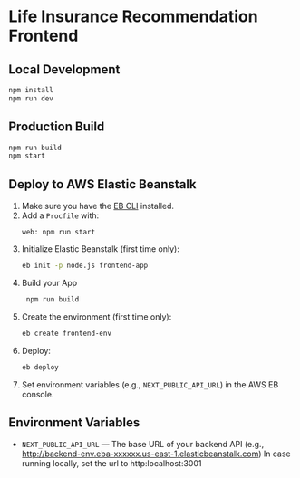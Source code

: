 # Life Insurance Recommendation Frontend

## Local Development

```sh
npm install
npm run dev
```

## Production Build

```sh
npm run build
npm start
```

## Deploy to AWS Elastic Beanstalk

1. Make sure you have the [EB CLI](https://docs.aws.amazon.com/elasticbeanstalk/latest/dg/eb-cli3-install.html) installed.
2. Add a `Procfile` with:
   ```
   web: npm run start
   ```
3. Initialize Elastic Beanstalk (first time only):
   ```sh
   eb init -p node.js frontend-app
4. Build your App
   ```sh
    npm run build
   ```
5. Create the environment (first time only):
   ```sh
   eb create frontend-env
   ```
6. Deploy:
   ```sh
   eb deploy
   ```
7. Set environment variables (e.g., `NEXT_PUBLIC_API_URL`) in the AWS EB console.

## Environment Variables
- `NEXT_PUBLIC_API_URL` — The base URL of your backend API (e.g., http://backend-env.eba-xxxxxx.us-east-1.elasticbeanstalk.com) In case running locally, set the url to http:localhost:3001